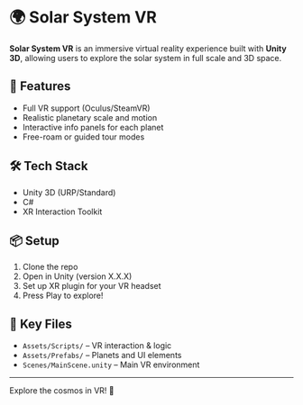 # 🌍 Solar System VR

**Solar System VR** is an immersive virtual reality experience built with **Unity 3D**, allowing users to explore the solar system in full scale and 3D space.

## 🚀 Features
- Full VR support (Oculus/SteamVR)
- Realistic planetary scale and motion
- Interactive info panels for each planet
- Free-roam or guided tour modes

## 🛠️ Tech Stack
- Unity 3D (URP/Standard)
- C#
- XR Interaction Toolkit


## 📦 Setup
1. Clone the repo  
2. Open in Unity (version X.X.X)  
3. Set up XR plugin for your VR headset  
4. Press Play to explore!

## 📁 Key Files
- `Assets/Scripts/` – VR interaction & logic
- `Assets/Prefabs/` – Planets and UI elements
- `Scenes/MainScene.unity` – Main VR environment

---

Explore the cosmos in VR! 🌌
